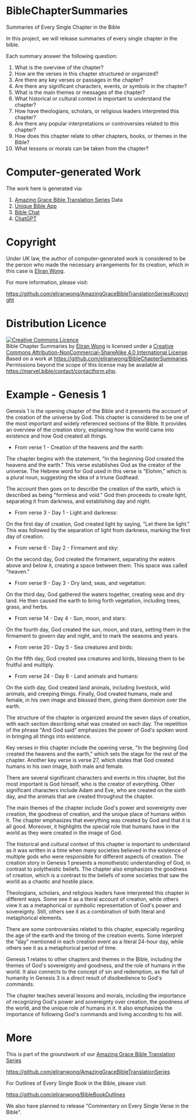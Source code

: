 # BibleChapterSummaries

Summaries of Every Single Chapter in the Bible

In this project, we will release summaries of every single chapter in the bible.

Each summary answer the following question:

1. What is the overview of the chapter?
2. How are the verses in this chapter structured or organized?
3. Are there any key verses or passages in the chapter?
4. Are there any significant characters, events, or symbols in the chapter?
5. What is the main themes or messages of the chapter?
6. What historical or cultural context is important to understand the chapter?
7. How have theologians, scholars, or religious leaders interpreted this chapter?
8. Are there any popular interpretations or controversies related to this chapter?
9. How does this chapter relate to other chapters, books, or themes in the Bible?
10. What lessons or morals can be taken from the chapter?

# Computer-generated Work

The work here is generated via:

1. [Amazing Grace Bible Translation Series](https://github.com/eliranwong/AmazingGraceBibleTranslationSeries) Data
2. [Unique Bible App](https://github.com/eliranwong/UniqueBible)
3. [Bible Chat](https://github.com/eliranwong/UniqueBible/wiki/Bible-Chat-with-ChatGPT-API)
4. [ChatGPT](https://openai.com/product)

# Copyright

Under UK law, the author of computer-generated work is considered to be the person who made the necessary arrangements for its creation, which in this case is [Eliran Wong](https://github.com/eliranwong).

For more information, please visit:

https://github.com/eliranwong/AmazingGraceBibleTranslationSeries#copyright

# Distribution Licence

<a rel="license" href="http://creativecommons.org/licenses/by-nc-sa/4.0/"><img alt="Creative Commons Licence" style="border-width:0" src="https://i.creativecommons.org/l/by-nc-sa/4.0/88x31.png" /></a><br /><span xmlns:dct="http://purl.org/dc/terms/" href="http://purl.org/dc/dcmitype/Text" property="dct:title" rel="dct:type">Bible Chapter Summaries</span> by <a xmlns:cc="http://creativecommons.org/ns#" href="https://www.bibletools.app" property="cc:attributionName" rel="cc:attributionURL">Eliran Wong</a> is licensed under a <a rel="license" href="http://creativecommons.org/licenses/by-nc-sa/4.0/">Creative Commons Attribution-NonCommercial-ShareAlike 4.0 International License</a>.<br />Based on a work at <a xmlns:dct="http://purl.org/dc/terms/" href="https://github.com/eliranwong/BibleChapterSummaries" rel="dct:source">https://github.com/eliranwong/BibleChapterSummaries</a>.<br />Permissions beyond the scope of this license may be available at <a xmlns:cc="http://creativecommons.org/ns#" href="https://marvel.bible/contact/contactform.php" rel="cc:morePermissions">https://marvel.bible/contact/contactform.php</a>.

# Example - Genesis 1

Genesis 1 is the opening chapter of the Bible and it presents the account of the creation of the universe by God. This chapter is considered to be one of the most important and widely referenced sections of the Bible. It provides an overview of the creation story, explaining how the world came into existence and how God created all things.

* From verse 1 - Creation of the heavens and the earth:

The chapter begins with the statement, "In the beginning God created the heavens and the earth." This verse establishes God as the creator of the universe. The Hebrew word for God used in this verse is "Elohim," which is a plural noun, suggesting the idea of a triune Godhead.

The account then goes on to describe the creation of the earth, which is described as being "formless and void." God then proceeds to create light, separating it from darkness, and establishing day and night.

* From verse 3 - Day 1 - Light and darkness:

On the first day of creation, God created light by saying, "Let there be light." This was followed by the separation of light from darkness, marking the first day of creation.

* From verse 6 - Day 2 - Firmament and sky:

On the second day, God created the firmament, separating the waters above and below it, creating a space between them. This space was called "heaven."

* From verse 9 - Day 3 - Dry land, seas, and vegetation:

On the third day, God gathered the waters together, creating seas and dry land. He then caused the earth to bring forth vegetation, including trees, grass, and herbs.

* From verse 14 - Day 4 - Sun, moon, and stars:

On the fourth day, God created the sun, moon, and stars, setting them in the firmament to govern day and night, and to mark the seasons and years.

* From verse 20 - Day 5 - Sea creatures and birds:

On the fifth day, God created sea creatures and birds, blessing them to be fruitful and multiply.

* From verse 24 - Day 6 - Land animals and humans:

On the sixth day, God created land animals, including livestock, wild animals, and creeping things. Finally, God created humans, male and female, in his own image and blessed them, giving them dominion over the earth.

The structure of the chapter is organized around the seven days of creation, with each section describing what was created on each day. The repetition of the phrase "And God said" emphasizes the power of God's spoken word in bringing all things into existence.

Key verses in this chapter include the opening verse, "In the beginning God created the heavens and the earth," which sets the stage for the rest of the chapter. Another key verse is verse 27, which states that God created humans in his own image, both male and female.

There are several significant characters and events in this chapter, but the most important is God himself, who is the creator of everything. Other significant characters include Adam and Eve, who are created on the sixth day, and the animals that are created throughout the chapter.

The main themes of the chapter include God's power and sovereignty over creation, the goodness of creation, and the unique place of humans within it. The chapter emphasizes that everything was created by God and that it is all good. Moreover, it highlights the special role that humans have in the world as they were created in the image of God.

The historical and cultural context of this chapter is important to understand as it was written in a time when many societies believed in the existence of multiple gods who were responsible for different aspects of creation. The creation story in Genesis 1 presents a monotheistic understanding of God, in contrast to polytheistic beliefs. The chapter also emphasizes the goodness of creation, which is a contrast to the beliefs of some societies that saw the world as a chaotic and hostile place.

Theologians, scholars, and religious leaders have interpreted this chapter in different ways. Some see it as a literal account of creation, while others view it as a metaphorical or symbolic representation of God's power and sovereignty. Still, others see it as a combination of both literal and metaphorical elements.

There are some controversies related to this chapter, especially regarding the age of the earth and the timing of the creation events. Some interpret the "day" mentioned in each creation event as a literal 24-hour day, while others see it as a metaphorical period of time.

Genesis 1 relates to other chapters and themes in the Bible, including the themes of God's sovereignty and goodness, and the role of humans in the world. It also connects to the concept of sin and redemption, as the fall of humanity in Genesis 3 is a direct result of disobedience to God's commands.

The chapter teaches several lessons and morals, including the importance of recognizing God's power and sovereignty over creation, the goodness of the world, and the unique role of humans in it. It also emphasizes the importance of following God's commands and living according to his will.

# More

This is part of the groundwork of our [Amazing Grace Bible Translation Series](https://github.com/eliranwong/AmazingGraceBibleTranslationSeries)

https://github.com/eliranwong/AmazingGraceBibleTranslationSeries

For Outlines of Every Single Book in the Bible, please visit:

https://github.com/eliranwong/BibleBookOutlines

We also have planned to release "Commentary on Every Single Verse in the Bible".
